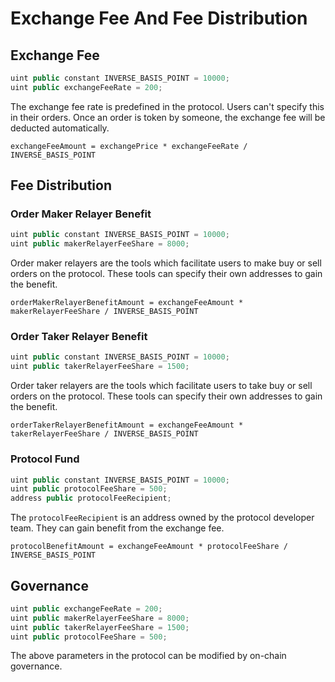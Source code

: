 # Exchange Fee And Fee Distribution

## Exchange Fee

```js
uint public constant INVERSE_BASIS_POINT = 10000;
uint public exchangeFeeRate = 200;
```

The exchange fee rate is predefined in the protocol. Users can't specify this in their orders. Once an order is token by someone, the exchange fee will be deducted automatically.

```
exchangeFeeAmount = exchangePrice * exchangeFeeRate / INVERSE_BASIS_POINT
```



## Fee Distribution

### Order Maker Relayer Benefit

```js
uint public constant INVERSE_BASIS_POINT = 10000;
uint public makerRelayerFeeShare = 8000;
```

Order maker relayers are the tools which facilitate users to make buy or sell orders on the protocol. These tools can specify their own addresses to gain the benefit.
```
orderMakerRelayerBenefitAmount = exchangeFeeAmount * makerRelayerFeeShare / INVERSE_BASIS_POINT
```

### Order Taker Relayer Benefit

```js
uint public constant INVERSE_BASIS_POINT = 10000;
uint public takerRelayerFeeShare = 1500;
```

Order taker relayers are the tools which facilitate users to take buy or sell orders on the protocol. These tools can specify their own addresses to gain the benefit.
```
orderTakerRelayerBenefitAmount = exchangeFeeAmount * takerRelayerFeeShare / INVERSE_BASIS_POINT
```

### Protocol Fund

```js
uint public constant INVERSE_BASIS_POINT = 10000;
uint public protocolFeeShare = 500;
address public protocolFeeRecipient;
```

The `protocolFeeRecipient` is an address owned by the protocol developer team. They can gain benefit from the exchange fee.
```
protocolBenefitAmount = exchangeFeeAmount * protocolFeeShare / INVERSE_BASIS_POINT
```

## Governance

```js
uint public exchangeFeeRate = 200;
uint public makerRelayerFeeShare = 8000;
uint public takerRelayerFeeShare = 1500;
uint public protocolFeeShare = 500;
```

The above parameters in the protocol can be modified by on-chain governance.
